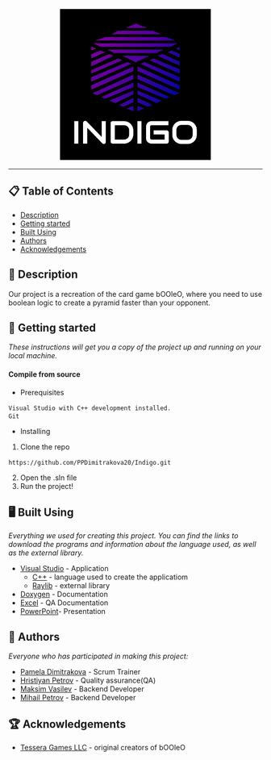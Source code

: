 <p align="center">
  <img height="300" width="300" src="resources/Logo.png" alt="Logo"/>
</p>

<hr>

## 📋 Table of Contents
- [Description](#description)
- [Getting started](#gettingStarted)
- [Built Using](#builtUsing)
- [Authors](#authors)
- [Acknowledgements](#acknowledgements)

## 🔎 Description <a name="description"></a>
Our project is a recreation of the card game bOOleO, where you need to use boolean logic to create a pyramid faster than your opponent.

## 🚀 Getting started<a name="gettingStarted"></a>
*These instructions will get you a copy of the project up and running on your local machine.*

#### Compile from source
- Prerequisites
```
Visual Studio with C++ development installed.
Git
```
- Installing
1. Clone the repo
```
https://github.com/PPDimitrakova20/Indigo.git
```
2. Open the .sln file
3. Run the project!

## 🖥️ Built Using <a name="builtUsing"></a>
*Everything we used for creating this project. You can find the links to download the programs and information about the language used, as well as the external library.*

- [Visual Studio](https://visualstudio.microsoft.com) - Application
  - [C++](https://isocpp.org/) - language used to create the applicatiom
  - [Raylib](https://www.raylib.com/index.html) - external library
- [Doxygen](https://www.doxygen.nl/index.html) - Documentation
- [Excel](https://www.microsoft.com/en-us/microsoft-365/excel) - QA Documentation
- [PowerPoint](https://www.microsoft.com/en-us/microsoft-365/powerpoint)- Presentation

## 📖 Authors <a name="authors"></a>
*Everyone who has participated in making this project:*

- [Pamela Dimitrakova](https://github.com/PPDimitrakova20) - Scrum Trainer
- [Hristiyan Petrov](https://github.com/HMPetrov20) - Quality assurance(QA)
- [Maksim Vasilev](https://github.com/MDVasilev20) - Backend Developer
- [Mihail Petrov](https://github.com/MMPetrov20) - Backend Developer

## 🏆 Acknowledgements <a name="acknowledgements"></a>
- [Tessera Games LLC](https://boardgamegeek.com/boardgamepublisher/9487/tessera-games) - original creators of bOOleO
